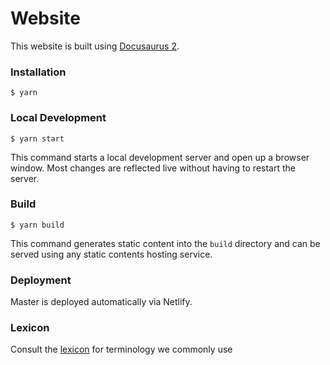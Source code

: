 # Website

This website is built using [Docusaurus 2](https://v2.docusaurus.io/).

### Installation

```
$ yarn
```

### Local Development

```
$ yarn start
```

This command starts a local development server and open up a browser window.
Most changes are reflected live without having to restart the server.

### Build

```
$ yarn build
```

This command generates static content into the `build` directory and can be
served using any static contents hosting service.

### Deployment

Master is deployed automatically via Netlify.

### Lexicon

Consult the [lexicon](https://github.com/questdb/questdb.io.v2/blob/master/docs/__guidelines/lexicon.md) for terminology we commonly use
